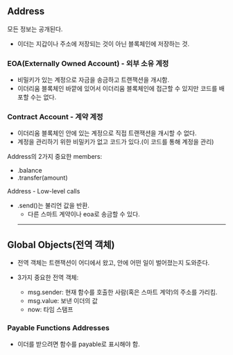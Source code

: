 ## Address

모든 정보는 공개된다.

- 이더는 지갑이나 주소에 저장되는 것이 아닌 블록체인에 저장하는 것.

### EOA(Externally Owned Account) - 외부 소유 계정

- 비밀키가 있는 계정으로 자금을 송금하고 트랜잭션을 개시함.
- 이더리움 블록체인 바깥에 있어서 이더리움 블록체인에 접근할 수 있지만 코드를 배포할 수는 없다.

### Contract Account - 계약 계정

- 이더리움 블록체인 안에 있는 계정으로 직접 트랜잭션을 개시할 수 없다.
- 계정을 관리하기 위한 비밀키가 없고 코드가 있다.(이 코드를 통해 계정을 관리)

Address의 2가지 중요한 members:

- .balance
- .transfer(amount)

Address - Low-level calls

- .send()는 불리언 값을 반환.
  - 다른 스마트 계약이나 eoa로 송금할 수 있다.
  <hr>

## Global Objects(전역 객체)

- 전역 객체는 트랜잭션이 어디에서 왔고, 안에 어떤 일이 벌어졌는지 도와준다.

- 3가지 중요한 전역 객체:
  - msg.sender: 현재 함수를 호출한 사람(혹은 스마트 계약)의 주소를 가리킴.
  - msg.value: 보낸 이더의 값
  - now: 타임 스탬프

### Payable Functions Addresses

- 이더를 받으려면 함수를 payable로 표시해야 함.
